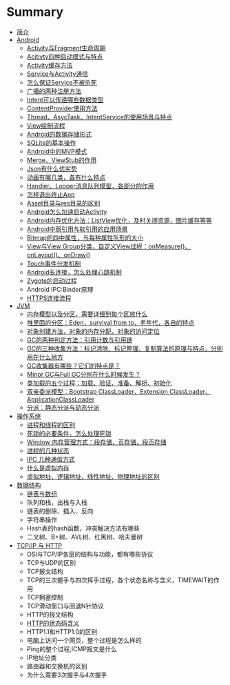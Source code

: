 # Summary

* [简介](README.md)
* [Android](chapter1.md)
  * [Activity与Fragment生命周期](chapter1/activityyu-fragment-de-sheng-ming-zhou-qi.md)
  * [Acitivty四种启动模式与特点](chapter1/12.md)
  * [Activity缓存方法](chapter1/activityhuan-cun-fang-fa.md)
  * [Service与Activity通信](chapter1/servicede-sheng-ming-zhou-qi-ff0c-liang-zhong-qi-dong-fang-fa-ff0c-you-shi-yao-qu-bie.md)
  * [怎么保证Service不被杀死](chapter1/zen-yao-bao-zheng-service-bu-bei-sha-si.md)
  * [广播的两种注册方法](chapter1/guang-bo-de-liang-zhong-zhu-ce-fang-fa-ff0c-you-shi-yao-qu-bie.md)
  * [Intent可以传递哪些数据类型](chapter1/intentde-shi-yong-fang-fa-ff0c-ke-yi-chuan-di-na-xie-shu-ju-lei-xing.md)
  * [ContentProvider使用方法](chapter1/contentprovidershi-yong-fang-fa.md)
  * [Thread、AsycTask、IntentService的使用场景与特点](chapter1/threadasyctaskintentservicede-shi-yong-chang-jing-yu-te-dian.md)
  * [View绘制流程](chapter1/viewhui-zhi-liu-cheng.md)
  * [Android的数据存储形式](chapter1/androidde-shu-ju-cun-chu-xing-shi.md)
  * [SQLite的基本操作](chapter1/sqlitede-ji-ben-cao-zuo.md)
  * [Android中的MVP模式](chapter1/androidzhong-de-mvc-mo-shi.md)
  * [Merge、ViewStub的作用](chapter1/mergeviewstubde-zuo-yong.md)
  * [Json有什么优劣势](chapter1/jsonyou-shi-yao-you-lie-shi.md)
  * [动画有哪几类，各有什么特点](chapter1/dong-hua-you-na-ji-lei-ff0c-ge-you-shi-yao-te-dian.md)
  * [Handler、Looper消息队列模型，各部分的作用](chapter1/handlerlooperxiao-xi-dui-lie-mo-xing-ff0c-ge-bu-fen-de-zuo-yong.md)
  * [怎样退出终止App](chapter1/zen-yang-tui-chu-zhong-zhi-app.md)
  * [Asset目录与res目录的区别](chapter1/assetmu-lu-yu-res-mu-lu-de-qu-bie.md)
  * [Android怎么加速启动Activity](chapter1/androidzen-yao-jia-su-qi-dong-activity.md)
  * [Android内存优化方法：ListView优化，及时关闭资源，图片缓存等等](chapter1/androidnei-cun-you-hua-fang-fa-ff1a-listview-you-hua-ff0c-ji-shi-guan-bi-zi-yuan-ff0c-tu-pian-huan-cun-deng-deng.md)
  * [Android中弱引用与软引用的应用场景](chapter1/androidzhong-ruo-yin-yong-yu-ruan-yin-yong-de-ying-yong-chang-jing.md)
  * [Bitmap的四中属性，与每种属性队形的大小](chapter1/bitmapde-si-zhong-shu-xing-ff0c-yu-mei-zhong-shu-xing-dui-xing-de-da-xiao.md)
  * [View与View Group分类，自定义View过程：onMeasure\(\)、onLayout\(\)、onDraw\(\)](chapter1/viewyu-view-group-fen-lei-ff0c-zi-ding-yi-view-guo-cheng-ff1a-onmeasure-onlayout-ondraw.md)
  * [Touch事件分发机制](chapter1/touchshi-jian-fen-fa-ji-zhi.md)
  * [Android长连接，怎么处理心跳机制](chapter1/androidchang-lian-jie-ff0c-zen-yao-chu-li-xin-tiao-ji-zhi.md)
  * [Zygote的启动过程](chapter1/zygotede-qi-dong-guo-cheng.md)
  * Android IPC:Binder原理
  * [HTTPS连接流程](chapter1/httpslian-jie-liu-cheng.md)
* [JVM](dw.md)
  * [内存模型以及分区，需要详细到每个区放什么](dw/nei-cun-mo-xing-yi-ji-fen-qu-ff0c-xu-yao-xiang-xi-dao-mei-ge-qu-fang-shi-yao.md)
  * [堆里面的分区：Eden，survival from to，老年代，各自的特点](dw/dui-li-miande-fen-qu-ff1a-eden-survival-from-to-ff0c-lao-nian-dai-ff0c-ge-zi-de-te-dian.md)
  * [对象创建方法，对象的内存分配，对象的访问定位](dw/dui-xiang-chuang-jian-fang-fa-ff0c-dui-xiang-de-nei-cun-fen-pei-ff0c-dui-xiang-de-fang-wen-ding-wei.md)
  * [GC的两种判定方法：引用计数与引用链](dw/gcde-liang-zhong-pan-ding-fang-fa-ff1a-yin-yong-ji-shu-yu-yin-yong-lian.md)
  * [GC的三种收集方法：标记清除、标记整理、复制算法的原理与特点，分别用在什么地方](dw/gcde-san-zhong-shou-ji-fang-fa-ff1a-biao-ji-qing-chu-3001-biao-ji-zheng-li-3001-fu-zhi-suan-fa-de-yuan-li-yu-te-dian-ff0c-fen-bie-yong-zai-shi-yao-di-fang.md)
  * [GC收集器有哪些？它们的特点是？](dw/gcshou-ji-qi-you-na-xie-ff1f-ta-men-de-te-dian-shi-ff1f.md)
  * [Minor GC与Full GC分别在什么时候发生？](dw/minor-gcyu-full-gc-fen-bie-zai-shi-yao-shi-hou-fa-sheng-ff1f.md)
  * [类加载的五个过程：加载、验证、准备、解析、初始化](dw/lei-jia-zai-de-wu-ge-guo-cheng-ff1a-jia-zai-3001-yan-zheng-3001-zhun-bei-3001-jie-xi-3001-chu-shi-hua.md)
  * [双亲委派模型：Bootstrap ClassLoader、Extension ClassLoader、ApplicationClassLoader](dw/shuang-qin-wei-pai-mo-xing-ff1a-bootstrap-classloader-extension-classloader-applicationclassloader.md)
  * [分派：静态分派与动态分派](dw/fen-pai-ff1a-jing-tai-fen-pai-yu-dong-tai-fen-pai.md)
* [操作系统](cao-zuo-xi-tong.md)
  * [进程和线程的区别](cao-zuo-xi-tong/jin-cheng-he-xian-cheng-de-qu-bie.md)
  * [死锁的必要条件，怎么处理死锁](cao-zuo-xi-tong/si-suo-de-bi-yao-tiao-jian-ff0c-zen-yao-chu-li-si-suo.md)
  * [Window 内存管理方式：段存储，页存储，段页存储](cao-zuo-xi-tong/window-nei-cun-guan-li-fang-shi-ff1a-duan-cun-chu-ff0c-ye-cun-chu-ff0c-duan-ye-cun-chu.md)
  * [进程的几种状态](cao-zuo-xi-tong/jin-cheng-de-ji-zhong-zhuang-tai.md)
  * [IPC 几种通信方式](cao-zuo-xi-tong/ipc-ji-zhong-tong-xin-fang-shi.md)
  * [什么是虚拟内存](cao-zuo-xi-tong/shi-yao-shi-xu-ni-nei-cun.md)
  * [虚拟地址、逻辑地址、线性地址、物理地址的区别](cao-zuo-xi-tong/xu-ni-di-zhi-3001-luo-ji-di-zhi-3001-xian-xing-di-zhi-3001-wu-li-di-zhi-de-qu-bie.md)
* [数据结构](shu-ju-jie-gou.md)
  * [链表与数组](shu-ju-jie-gou/lian-biao-yu-shu-zu.md)
  * 队列和栈，出栈与入栈
  * 链表的删除、插入、反向
  * 字符串操作
  * Hash表的hash函数，冲突解决方法有哪些
  * 二叉树、B+树、AVL树、红黑树、哈夫曼树
* [TCP/IP 与 HTTP](tcpip-yu-http.md)
  * OSI与TCP/IP各层的结构与功能，都有哪些协议
  * TCP与UDP的区别
  * TCP报文结构
  * TCP的三次握手与四次挥手过程，各个状态名称与含义，TIMEWAIT的作用
  * TCP拥塞控制
  * TCP滑动窗口与回退N针协议
  * HTTP的报文结构
  * [HTTP的状态码含义](tcpip-yu-http/httpde-zhuang-tai-ma-han-yi.md)
  * HTTP1.1和HTTP1.0的区别
  * 电脑上访问一个网页，整个过程是怎么样的
  * Ping的整个过程,ICMP报文是什么
  * IP地址分类
  * 路由器和交换机的区别
  * 为什么需要3次握手与4次握手

